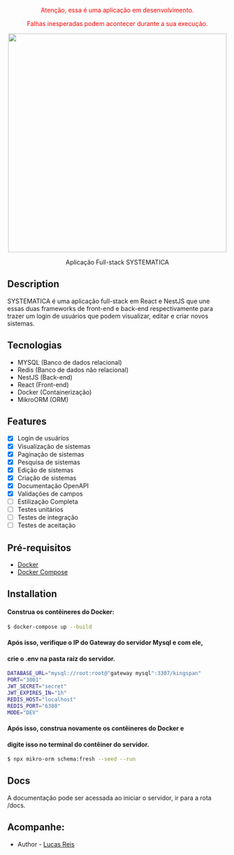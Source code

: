  <p align="center" style="color: red">Atenção, essa é uma aplicação em desenvolvimento.</p>
  <p align="center" style="color: red">Falhas inesperadas podem acontecer durante a sua execução.</p>
<p align="center">
<img src="https://cdn.discordapp.com/attachments/961837559980372009/1065848183298723911/image.png" width="500" />
</p>

  <p align="center">Aplicação Full-stack SYSTEMATICA</p>

## Description
SYSTEMATICA é uma aplicação full-stack em React e NestJS que une essas duas frameworks de front-end e back-end respectivamente para trazer um login de usuários que podem visualizar,
editar e criar novos sistemas.

## Tecnologias
- MYSQL (Banco de dados relacional)
- Redis (Banco de dados não relacional)
- NestJS (Back-end)
- React (Front-end)
- Docker (Containerização)
- MikroORM (ORM)

## Features

- [x] Login de usuários
- [x] Visualização de sistemas
- [x] Paginação de sistemas
- [x] Pesquisa de sistemas
- [x] Edição de sistemas
- [x] Criação de sistemas
- [x] Documentação OpenAPI
- [x] Validações de campos
- [ ] Estilização Completa
- [ ] Testes unitários
- [ ] Testes de integração
- [ ] Testes de aceitação

## Pré-requisitos

- [Docker](https://www.docker.com/)
- [Docker Compose](https://docs.docker.com/compose/install/)

## Installation
#### Construa os contêineres do Docker:
```bash
$ docker-compose up --build
```
#### Após isso, verifique o IP do Gateway do servidor Mysql e com ele,
#### crie o .env na pasta raiz do servidor.
```bash
DATABASE_URL="mysql://root:root@"gateway mysql":3307/kingspan"
PORT="3001"
JWT_SECRET="secret"
JWT_EXPIRES_IN="1h"
REDIS_HOST="localhost"
REDIS_PORT="6380"
MODE="DEV"
```

#### Após isso, construa novamente os contêineres do Docker e
#### digite isso no terminal do contêiner do servidor.
```bash
$ npx mikro-orm schema:fresh --seed --run
```


## Docs

A documentação pode ser acessada ao iniciar o servidor, ir para a rota /docs.

## Acompanhe:

- Author - [Lucas Reis](https://www.linkedin.com/in/lucasreis30/)
